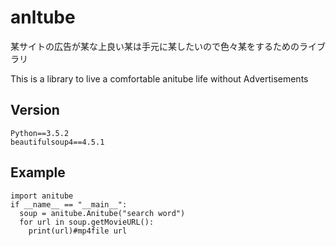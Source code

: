 # anltube
某サイトの広告が某な上良い某は手元に某したいので色々某をするためのライブラリ
	
This is a library to live a comfortable anitube life without Advertisements

## Version
    Python==3.5.2
    beautifulsoup4==4.5.1
    
## Example
    import anitube
    if __name__ == "__main__":
      soup = anitube.Anitube("search word")
      for url in soup.getMovieURL():
        print(url)#mp4file url
      
